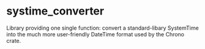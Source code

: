 # systime_converter
Library providing one single function: convert a standard-libary SystemTime into the much more user-friendly DateTime format used by the Chrono crate.
